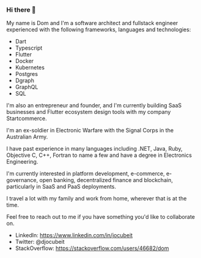 ### Hi there 👋

My name is Dom and I'm a software architect and fullstack engineer experienced with the following frameworks, languages and technologies:

- Dart
- Typescript
- Flutter
- Docker
- Kubernetes
- Postgres
- Dgraph
- GraphQL
- SQL

I'm also an entrepreneur and founder, and I'm currently building SaaS businesses and Flutter ecosystem design tools with my company Startcommerce.

I'm an ex-soldier in Electronic Warfare with the Signal Corps in the Australian Army.

I have past experience in many languages including .NET, Java, Ruby, Objective C, C++, Fortran to name a few and have a degree in Electronics Engineering.

I'm currently interested in platform development, e-commerce, e-governance, open banking, decentralized finance and blockchain, particularly in SaaS and PaaS deployments.

I travel a lot with my family and work from home, wherever that is at the time.

Feel free to reach out to me if you have something you'd like to collaborate on.

- LinkedIn: https://www.linkedin.com/in/jocubeit
- Twitter: @djocubeit
- StackOverflow: https://stackoverflow.com/users/46682/dom
